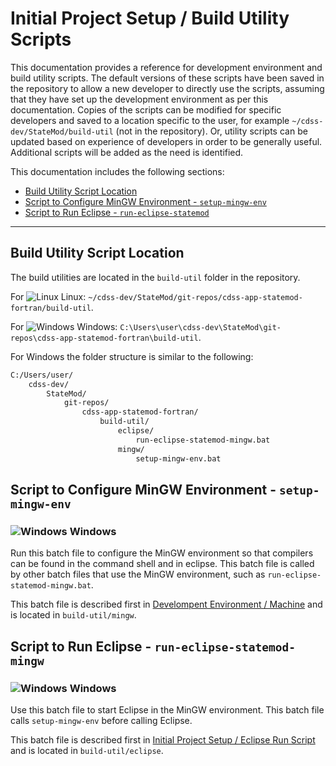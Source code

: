 # Initial Project Setup / Build Utility Scripts #

This documentation provides a reference for development environment and build utility scripts.
The default versions of these scripts have been saved in the repository to allow a new developer to directly use the scripts,
assuming that they have set up the development environment as per this documentation.
Copies of the scripts can be modified for specific developers and saved to a location specific to the user,
for example `~/cdss-dev/StateMod/build-util` (not in the repository).
Or, utility scripts can be updated based on experience of developers in order to be generally useful.
Additional scripts will be added as the need is identified.

This documentation includes the following sections:

* [Build Utility Script Location](#build-utility-script-location)
* [Script to Configure MinGW Environment - `setup-mingw-env`](#script-to-configure-mingw-environment-setup-mingw-env)
* [Script to Run Eclipse - `run-eclipse-statemod`](#script-to-run-eclipse-run-eclipse-statemod-mingw)

----------

## Build Utility Script Location ##

The build utilities are located in the `build-util` folder in the repository.

For ![Linux](../../images/linux-32.png) Linux:  `~/cdss-dev/StateMod/git-repos/cdss-app-statemod-fortran/build-util`.

For ![Windows](../../images/windows-32.ico) Windows:  `C:\Users\user\cdss-dev\StateMod\git-repos\cdss-app-statemod-fortran\build-util`.

For Windows the folder structure is similar to the following:

```txt
C:/Users/user/
    cdss-dev/
        StateMod/
            git-repos/
                cdss-app-statemod-fortran/
                    build-util/
                        eclipse/
                            run-eclipse-statemod-mingw.bat
                        mingw/
                            setup-mingw-env.bat
```

## Script to Configure MinGW Environment - `setup-mingw-env` ##

### ![Windows](../../images/windows-32.ico) Windows ###

Run this batch file to configure the MinGW environment so that compilers can be found in the command shell and in eclipse.
This batch file is called by other batch files that use the MinGW environment, such as `run-eclipse-statemod-mingw.bat`.

This batch file is described first in [Develompent Environment / Machine](dev-env/machine/) and is located in `build-util/mingw`.

## Script to Run Eclipse - `run-eclipse-statemod-mingw` ##

### ![Windows](../../images/windows-32.ico) Windows ###

Use this batch file to start Eclipse in the MinGW environment.
This batch file calls `setup-mingw-env` before calling Eclipse.

This batch file is described first in [Initial Project Setup / Eclipse Run Script](eclipse-run-script/) and is located in `build-util/eclipse`.
